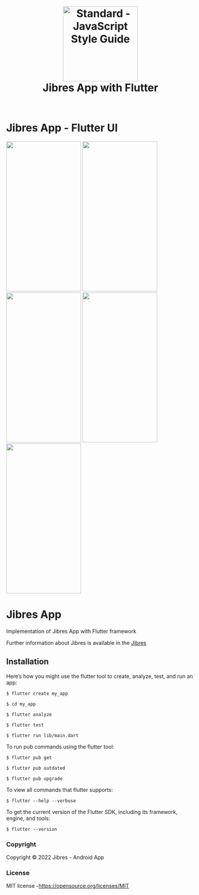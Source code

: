 <h1 align="center">
  <a href="https://standardjs.com"><img src="https://cdn.jibres.ir/logo/en/png/Jibres-Logo-en-safe-2048.png" alt="Standard - JavaScript Style Guide" width="200"></a>
  <br>
  Jibres App with Flutter
  <br>
  <br>
</h1>

# Jibres App - Flutter UI

<p float="center">
<!-- <img src= "https://user-images.githubusercontent.com/92257857/190849648-8ddde012-2e79-4ce7-9c4f-b7ae41c854bb.png" width="250" height="450">
<img src= "https://user-images.githubusercontent.com/92257857/190849652-8a87b50b-f121-41bb-8711-f43674415d95.png" width="250" height="450">
<img src= "https://user-images.githubusercontent.com/92257857/190849654-5e50fde3-c86d-4420-9173-f5922b30c017.png" width="250" height="450"> -->
<img src= "https://user-images.githubusercontent.com/92257857/190849778-13c5443d-ed6c-436a-8a03-c695804c6588.png" width="200" height="400">
<img src= "https://user-images.githubusercontent.com/92257857/190849781-23e23cdc-2b50-473f-a35a-bf3f7aa48b76.png" width="200" height="400">
<img src= "https://user-images.githubusercontent.com/92257857/190849784-977ff258-791d-4ce6-a92f-31f01da97b70.png" width="200" height="400">
<img src= "https://user-images.githubusercontent.com/92257857/190849661-0ea065d8-6922-438c-909f-051b3a9844c0.png" width="200" height="400">
<img src= "https://user-images.githubusercontent.com/92257857/190849664-baacdc72-cffb-41da-9353-ce6f20315a75.png" width="200" height="400">
</p>

# Jibres App

Implementation of Jibres App with Flutter framework

[Jibres]: <http://jibres.com>
Further information about Jibres is available in the [Jibres]

<!-- # Contributors

[HoseinGhasemizade]: <http://ghasemizade.com>
[HoseinGhasemizade] -->

## Installation

Here’s how you might use the flutter tool to create, analyze, test, and run an app:

`$ flutter create my_app`

`$ cd my_app`

`$ flutter analyze`

`$ flutter test`

`$ flutter run lib/main.dart`

To run pub commands using the flutter tool:

`$ flutter pub get`

`$ flutter pub outdated`

`$ flutter pub upgrade`

To view all commands that flutter supports:

`$ flutter --help --verbose`

To get the current version of the Flutter SDK, including its framework, engine, and tools:

`$ flutter --version`

### Copyright

Copyright © 2022 Jibres - Android App

### License

MIT license -<https://opensource.org/licenses/MIT>
